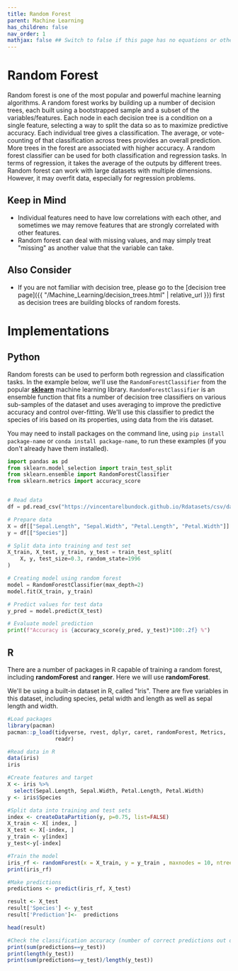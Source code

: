 ```yaml
---
title: Random Forest
parent: Machine Learning
has_children: false
nav_order: 1
mathjax: false ## Switch to false if this page has no equations or other math rendering.
---
```


# Random Forest

Random forest is one of the most popular and powerful machine learning algorithms. A random forest works by building up a number of decision trees, each built using a bootstrapped sample and a subset of the variables/features. Each node in each decision tree is a condition on a single feature, selecting a way to split the data so as to maximize predictive accuracy. Each individual tree gives a classification. The average, or vote-counting of that classification across trees provides an overall prediction. More trees in the forest are associated with higher accuracy. A random forest classifier can be used for both classification and regression tasks. In terms of regression, it takes the average of the outputs by different trees. Random forest can work with large datasets with multiple dimensions. However, it may overfit data, especially for regression problems.

## Keep in Mind

- Individual features need to have low correlations with each other, and sometimes we may remove features that are strongly correlated with other features.
- Random forest can deal with missing values, and may simply treat "missing" as another value that the variable can take.

## Also Consider

- If you are not familiar with decision tree, please go to the [decision tree page]({{ "/Machine_Learning/decision_trees.html" | relative_url }}) first as decision trees are building blocks of random forests.

# Implementations

## Python

Random forests can be used to perform both regression and classification tasks. In the example below, we'll use the `RandomForestClassifier` from the popular [**sklearn**](https://scikit-learn.org/stable/index.html) machine learning library. `RandomForestClassifier` is an ensemble function that fits a number of decision tree classifiers on various sub-samples of the dataset and uses averaging to improve the predictive accuracy and control over-fitting. We'll use this classifier to predict the species of iris based on its properties, using data from the iris dataset.

You may need to install packages on the command line, using `pip install package-name` or `conda install package-name`, to run these examples (if you don't already have them installed).

```python
import pandas as pd
from sklearn.model_selection import train_test_split
from sklearn.ensemble import RandomForestClassifier
from sklearn.metrics import accuracy_score


# Read data
df = pd.read_csv("https://vincentarelbundock.github.io/Rdatasets/csv/datasets/iris.csv")

# Prepare data
X = df[["Sepal.Length", "Sepal.Width", "Petal.Length", "Petal.Width"]]
y = df[["Species"]]

# Split data into training and test set
X_train, X_test, y_train, y_test = train_test_split(
    X, y, test_size=0.3, random_state=1996
)

# Creating model using random forest
model = RandomForestClassifier(max_depth=2)
model.fit(X_train, y_train)

# Predict values for test data
y_pred = model.predict(X_test)

# Evaluate model prediction
print(f"Accuracy is {accuracy_score(y_pred, y_test)*100:.2f} %")

```

## R

There are a number of packages in R capable of training a random forest, including **randomForest** and **ranger**. Here we will use **randomForest**.

We'll be using a built-in dataset in R, called "Iris". There are five variables in this dataset, including species, petal width and length as well as sepal length and width. 

```r
#Load packages
library(pacman)
pacman::p_load(tidyverse, rvest, dplyr, caret, randomForest, Metrics,
               readr)

#Read data in R
data(iris)
iris

#Create features and target
X <- iris %>%
  select(Sepal.Length, Sepal.Width, Petal.Length, Petal.Width)
y <- iris$Species

#Split data into training and test sets
index <- createDataPartition(y, p=0.75, list=FALSE)
X_train <- X[ index, ]
X_test <- X[-index, ]
y_train <- y[index]
y_test<-y[-index]

#Train the model
iris_rf <- randomForest(x = X_train, y = y_train , maxnodes = 10, ntree = 10)
print(iris_rf)

#Make predictions
predictions <- predict(iris_rf, X_test)

result <- X_test
result['Species'] <- y_test
result['Prediction']<-  predictions

head(result)

#Check the classification accuracy (number of correct predictions out of total datapoints used to test the prediction)
print(sum(predictions==y_test))
print(length(y_test))
print(sum(predictions==y_test)/length(y_test))
```
